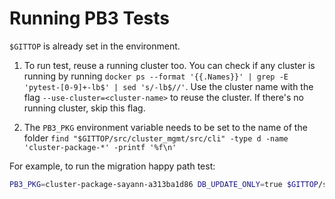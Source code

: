 # Running PB3 Tests

`$GITTOP` is already set in the environment.

1. To run test, reuse a running cluster too. You can check if any cluster is running by running `docker ps --format '{{.Names}}' | grep -E 'pytest-[0-9]+-lb$' | sed 's/-lb$//'`. Use the cluster name with the flag `--use-cluster=<cluster-name>` to reuse the cluster. If there's no running cluster, skip this flag.

2. The `PB3_PKG` environment variable needs to be set to the name of the folder `find "$GITTOP/src/cluster_mgmt/src/cli" -type d -name 'cluster-package-*' -printf '%f\n'`

For example, to run the migration happy path test:

```sh
PB3_PKG=cluster-package-sayann-a313ba1d86 DB_UPDATE_ONLY=true $GITTOP/src/cluster_deployment/deployment/venv/bin/pytest -v -s --log-cli-level=INFO deployment_manager/tests_pb3/test_migration.py::test_migration_happy_path --keep-cluster=False
```

